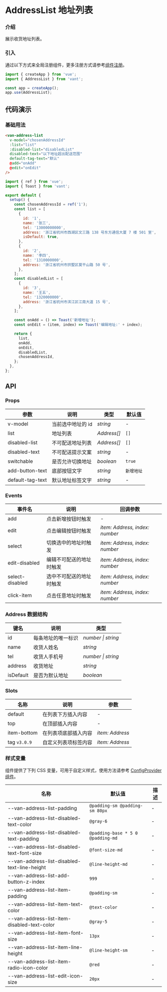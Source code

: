 # AddressList 地址列表

### 介绍

展示收货地址列表。

### 引入

通过以下方式来全局注册组件，更多注册方式请参考[组件注册](#/zh-CN/advanced-usage#zu-jian-zhu-ce)。

```js
import { createApp } from 'vue';
import { AddressList } from 'vant';

const app = createApp();
app.use(AddressList);
```

## 代码演示

### 基础用法

```html
<van-address-list
  v-model="chosenAddressId"
  :list="list"
  :disabled-list="disabledList"
  disabled-text="以下地址超出配送范围"
  default-tag-text="默认"
  @add="onAdd"
  @edit="onEdit"
/>
```

```js
import { ref } from 'vue';
import { Toast } from 'vant';

export default {
  setup() {
    const chosenAddressId = ref('1');
    const list = [
      {
        id: '1',
        name: '张三',
        tel: '13000000000',
        address: '浙江省杭州市西湖区文三路 138 号东方通信大厦 7 楼 501 室',
        isDefault: true,
      },
      {
        id: '2',
        name: '李四',
        tel: '1310000000',
        address: '浙江省杭州市拱墅区莫干山路 50 号',
      },
    ];
    const disabledList = [
      {
        id: '3',
        name: '王五',
        tel: '1320000000',
        address: '浙江省杭州市滨江区江南大道 15 号',
      },
    ];

    const onAdd = () => Toast('新增地址');
    const onEdit = (item, index) => Toast('编辑地址:' + index);

    return {
      list,
      onAdd,
      onEdit,
      disabledList,
      chosenAddressId,
    };
  },
};
```

## API

### Props

| 参数             | 说明              | 类型        | 默认值     |
| ---------------- | ----------------- | ----------- | ---------- |
| v-model          | 当前选中地址的 id | _string_    | -          |
| list             | 地址列表          | _Address[]_ | `[]`       |
| disabled-list    | 不可配送地址列表  | _Address[]_ | `[]`       |
| disabled-text    | 不可配送提示文案  | _string_    | -          |
| switchable       | 是否允许切换地址  | _boolean_   | `true`     |
| add-button-text  | 底部按钮文字      | _string_    | `新增地址` |
| default-tag-text | 默认地址标签文字  | _string_    | -          |

### Events

| 事件名          | 说明                     | 回调参数                       |
| --------------- | ------------------------ | ------------------------------ |
| add             | 点击新增按钮时触发       | -                              |
| edit            | 点击编辑按钮时触发       | _item: Address, index: number_ |
| select          | 切换选中的地址时触发     | _item: Address, index: number_ |
| edit-disabled   | 编辑不可配送的地址时触发 | _item: Address, index: number_ |
| select-disabled | 选中不可配送的地址时触发 | _item: Address, index: number_ |
| click-item      | 点击任意地址时触发       | _item: Address, index: number_ |

### Address 数据结构

| 键名      | 说明               | 类型               |
| --------- | ------------------ | ------------------ |
| id        | 每条地址的唯一标识 | _number \| string_ |
| name      | 收货人姓名         | _string_           |
| tel       | 收货人手机号       | _number \| string_ |
| address   | 收货地址           | _string_           |
| isDefault | 是否为默认地址     | _boolean_          |

### Slots

| 名称         | 说明                 | 参数            |
| ------------ | -------------------- | --------------- |
| default      | 在列表下方插入内容   | -               |
| top          | 在顶部插入内容       | -               |
| item-bottom  | 在列表项底部插入内容 | _item: Address_ |
| tag `v3.0.9` | 自定义列表项标签内容 | _item: Address_ |

### 样式变量

组件提供了下列 CSS 变量，可用于自定义样式，使用方法请参考 [ConfigProvider 组件](#/zh-CN/config-provider)。

| 名称 | 默认值 | 描述 |
| --- | --- | --- |
| --van-address-list-padding | `@padding-sm @padding-sm 80px` | - |
| --van-address-list-disabled-text-color | `@gray-6` | - |
| --van-address-list-disabled-text-padding | `@padding-base * 5 0 @padding-md` | - |
| --van-address-list-disabled-text-font-size | `@font-size-md` | - |
| --van-address-list-disabled-text-line-height | `@line-height-md` | - |
| --van-address-list-add-button-z-index | `999` | - |
| --van-address-list-item-padding | `@padding-sm` | - |
| --van-address-list-item-text-color | `@text-color` | - |
| --van-address-list-item-disabled-text-color | `@gray-5` | - |
| --van-address-list-item-font-size | `13px` | - |
| --van-address-list-item-line-height | `@line-height-sm` | - |
| --van-address-list-item-radio-icon-color | `@red` | - |
| --van-address-list-edit-icon-size | `20px` | - |
